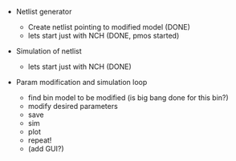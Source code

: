 * Netlist generator
  - Create netlist pointing to modified model (DONE)
  - lets start just with NCH	(DONE, pmos started)
* Simulation of netlist 
  - lets start just with NCH  (DONE)


* Param modification and simulation loop
  - find bin model to be modified (is big bang done for this bin?)
  - modify desired parameters
  - save
  - sim
  - plot
  - repeat!
  - (add GUI?)

